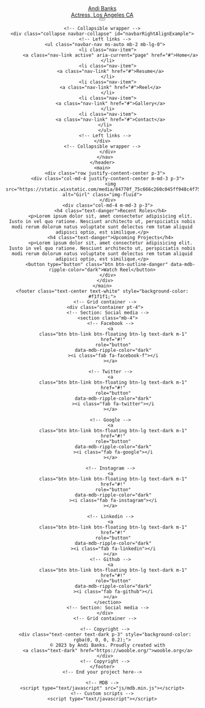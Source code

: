 <!DOCTYPE html>
<html lang="en">
  <head>
    <meta charset="UTF-8" />
    <meta name="viewport" content="width=device-width, initial-scale=1, shrink-to-fit=no" />
    <meta http-equiv="x-ua-compatible" content="ie=edge" />
    <title>Acting Resume</title>
    <!-- MDB icon -->
    <link rel="icon" href="img/mdb-favicon.ico" type="image/x-icon" />
    <!-- Font Awesome -->
    <link
      rel="stylesheet"
      href="https://cdnjs.cloudflare.com/ajax/libs/font-awesome/6.0.0/css/all.min.css"
    />
    <!-- Google Fonts Roboto -->
    <link
      rel="stylesheet"
      href="https://fonts.googleapis.com/css2?family=Roboto:wght@300;400;500;700;900&display=swap"
    />
    <!-- MDB -->
    <link rel="stylesheet" href="css/mdb.min.css" />
  </head>
  <body>
    <!-- Start your project here-->
    <header>
      <nav class="navbar navbar-expand-lg navbar-light bg-light">
        <div class="container">
          <div class="column">
          <div class="row"><a class="navbar-brand fw-bold" href="#">Andi Banks</a></div>
          <div class="row"><a class="navbar-brand fs-6" href="#">Actress, Los Angeles CA</a></div>
          </div>
          <button
      class="navbar-toggler"
      type="button"
      data-mdb-toggle="collapse"
      data-mdb-target="#navbarRightAlignExample"
      aria-controls="navbarRightAlignExample"
      aria-expanded="false"
      aria-label="Toggle navigation"
    >
      <i class="fas fa-bars"></i>
    </button>

    <!-- Collapsible wrapper -->
    <div class="collapse navbar-collapse" id="navbarRightAlignExample">
      <!-- Left links -->
      <ul class="navbar-nav ms-auto mb-2 mb-lg-0">
        <li class="nav-item">
          <a class="nav-link active" aria-current="page" href="#">Home</a>
        </li>
        <li class="nav-item">
          <a class="nav-link" href="#">Resume</a>
        </li>
        <li class="nav-item">
          <a class="nav-link" href="#">Reel</a>
        </li>
        <li class="nav-item">
          <a class="nav-link" href="#">Gallery</a>
        </li>
        <li class="nav-item">
          <a class="nav-link" href="#">Contact</a>
        </li>  
      </ul>
      <!-- Left links -->
    </div>
    <!-- Collapsible wrapper -->
        </div>
      </nav>
    </header>
    <main>
      <div class="row justify-content-center p-3">
        <div class="col-md-4 justify-content-center m-md-3 p-3">
          <img src="https://static.wixstatic.com/media/84770f_75c666c260c045ff948c4f7539462210~mv2_d_3840_5760_s_4_2.jpg/v1/fill/w_461,h_504,al_c,q_80,usm_0.66_1.00_0.01,enc_auto/84770f_75c666c260c045ff948c4f7539462210~mv2_d_3840_5760_s_4_2.jpg" alt="Girl" class="img-fluid">
        </div>
        <div class="col-md-4 m-md-3 p-3">
          <h4 class="text-danger">Recent Roles</h4>
          <p>Lorem ipsum dolor sit, amet consectetur adipisicing elit. Iusto in vel quo ratione. Nesciunt architecto ut, perspiciatis nobis modi rerum dolorum natus voluptate sunt delectus rem totam aliquid adipisci optio, est similique.</p>
          <h4 class="text-danger">Upcoming Projects</h4>
          <p>Lorem ipsum dolor sit, amet consectetur adipisicing elit. Iusto in vel quo ratione. Nesciunt architecto ut, perspiciatis nobis modi rerum dolorum natus voluptate sunt delectus rem totam aliquid adipisci optio, est similique.</p>
          <button type="button" class="btn btn-outline-danger" data-mdb-ripple-color="dark">Watch Reel</button>
        </div>
      </div>
    </main>
    <footer class="text-center text-white" style="background-color: #f1f1f1;">
      <!-- Grid container -->
      <div class="container pt-4">
        <!-- Section: Social media -->
        <section class="mb-4">
          <!-- Facebook -->
          <a
            class="btn btn-link btn-floating btn-lg text-dark m-1"
            href="#!"
            role="button"
            data-mdb-ripple-color="dark"
            ><i class="fab fa-facebook-f"></i
          ></a>
    
          <!-- Twitter -->
          <a
            class="btn btn-link btn-floating btn-lg text-dark m-1"
            href="#!"
            role="button"
            data-mdb-ripple-color="dark"
            ><i class="fab fa-twitter"></i
          ></a>
    
          <!-- Google -->
          <a
            class="btn btn-link btn-floating btn-lg text-dark m-1"
            href="#!"
            role="button"
            data-mdb-ripple-color="dark"
            ><i class="fab fa-google"></i
          ></a>
    
          <!-- Instagram -->
          <a
            class="btn btn-link btn-floating btn-lg text-dark m-1"
            href="#!"
            role="button"
            data-mdb-ripple-color="dark"
            ><i class="fab fa-instagram"></i
          ></a>
    
          <!-- Linkedin -->
          <a
            class="btn btn-link btn-floating btn-lg text-dark m-1"
            href="#!"
            role="button"
            data-mdb-ripple-color="dark"
            ><i class="fab fa-linkedin"></i
          ></a>
          <!-- Github -->
          <a
            class="btn btn-link btn-floating btn-lg text-dark m-1"
            href="#!"
            role="button"
            data-mdb-ripple-color="dark"
            ><i class="fab fa-github"></i
          ></a>
        </section>
        <!-- Section: Social media -->
      </div>
      <!-- Grid container -->
    
      <!-- Copyright -->
      <div class="text-center text-dark p-3" style="background-color: rgba(0, 0, 0, 0.2);">
        © 2023 by Andi Banks. Proudly created with
        <a class="text-dark" href="https://wooble.org/">wooble.org</a>
      </div>
      <!-- Copyright -->
    </footer>
    <!-- End your project here-->

    <!-- MDB -->
    <script type="text/javascript" src="js/mdb.min.js"></script>
    <!-- Custom scripts -->
    <script type="text/javascript"></script>
  </body>
</html>
